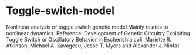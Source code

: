 # Toggle-switch-model
Nonlinear analysis of toggle switch genetic model
Mainly relates to nonlinear dynamics.
Reference: Development of Genetic Circuitry Exhibiting Toggle Switch or Oscillatory Behavior in Escherichia coli, Mariette R. Atkinson, Michael A. Savageau, Jesse T. Myers and Alexander J. Ninfa1 
